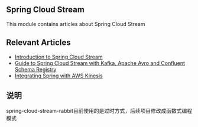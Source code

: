 ## Spring Cloud Stream

This module contains articles about Spring Cloud Stream

## Relevant Articles
- [Introduction to Spring Cloud Stream](http://www.baeldung.com/spring-cloud-stream)
- [Guide to Spring Cloud Stream with Kafka, Apache Avro and Confluent Schema Registry](https://www.baeldung.com/spring-cloud-stream-kafka-avro-confluent)
- [Integrating Spring with AWS Kinesis](https://www.baeldung.com/spring-aws-kinesis)

## 说明

spring-cloud-stream-rabbit目前使用的是过时方式，后续项目修改成函数式编程模式